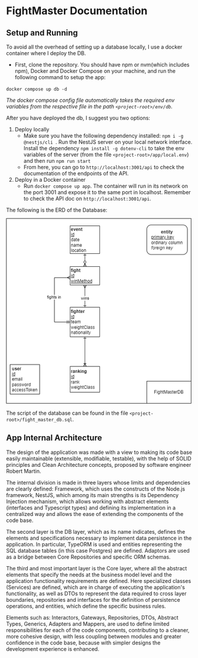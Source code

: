 # FightMaster Documentation

## Setup and Running

To avoid all the overhead of setting up a database locally, I use a docker container where
I deploy the DB. 
- First, clone the repository.
You should have npm or nvm(which includes npm), Docker and Docker Compose on your machine, and run the following command to setup the app:

`docker compose up db -d`

*The docker compose config file automatically takes the required env variables from the respective file in the
path `<project-root>/env/db`.*

After you have deployed the db, I suggest you two options:

1) Deploy locally
   - Make sure you have the following dependency installed: `npm i -g @nestjs/cli
     `. Run the NestJS server on your local network interface. Install the dependency `npm install -g dotenv-cli` 
   to take the env 
   variables of the server (from the file `<project-root>/app/local.env`) and then run `npm run start`
   - From here, you can go to `http://localhost:3001/api` to check the documentation
   of the endpoints of the API.
1) Deploy in a Docker container
    - Run `docker compose up app`. The container will run in its network on the port 3001
   and expose it to the same port in localhost. Remember to check the
      API doc on `http://localhost:3001/api`.

The following is the ERD of the Database:

![edr](./assets/ERDFightMaster.png)

The script of the database can be found in the file `<project-root>/fight_master_db.sql`. 

## App Internal Architecture

The design of the application was made with a view to making its code base easily maintainable (extensible, modifiable, testable), with the help of SOLID principles and Clean Architecture concepts, proposed by software engineer Robert Martin.

The internal division is made in three layers whose limits and dependencies are clearly defined: Framework, which uses the constructs of the Node.js framework, NestJS, which among its main strengths is its Dependency Injection mechanism, which allows working with abstract elements (interfaces and Typescript types) and defining its implementation in a centralized way and allows the ease of extending the components of the code base.

The second layer is the DB layer, which as its name indicates, defines the elements and specifications necessary to implement data persistence in the application. In particular, TypeORM is used and entities representing the SQL database tables (in this case Postgres) are defined. Adaptors are used as a bridge between Core Repositories and specific ORM schemas.

The third and most important layer is the Core layer, where all the abstract elements that specify the needs at the business model level and the application functionality requirements are defined. Here specialized classes (Services) are defined, which are in charge of executing the application's functionality, as well as DTOs to represent the data required to cross layer boundaries, repositories and interfaces for the definition of persistence operations, and entities, which define the specific business rules.

Elements such as: Interactors, Gateways, Repositories, DTOs, Abstract Types, Generics, Adapters and Mappers, are used to define limited responsibilities for each of the code components, contributing to a cleaner, more cohesive design, with less coupling between modules and greater confidence in the code base, because with simpler designs the development experience is enhanced.
